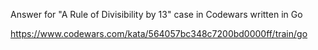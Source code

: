 Answer for "A Rule of Divisibility by 13" case in Codewars written in Go

https://www.codewars.com/kata/564057bc348c7200bd0000ff/train/go